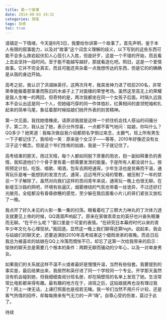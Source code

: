 ```yaml
---
title: 第一个故事
date: 2014-08-03 19:32
categories: 随笔
tags: 杂感
toc: true
---
```

请镇定一下情绪，今天是8月3日，我要给你讲第一个故事了。首先声明，鉴于本人有限的叙事能力，以及对“故事”这个词含义理解的歧义，以下写到的这些东西可能不会多么跌宕起伏扣人心弦引人入胜，但是好歹，这是一个不错的开始，而且看上去会坚持一段时间。至于能不能越写越好，那就看造化吧。照旧，这是一个爱情故事。它并不完全真实，而且可能还夹杂着一点我想传达的东西，但是它的的确确是从我的身边开始。

高考之前，我认识了洪湖妹英仔。这两次月考，我突发神力进了校前200名，非常荣幸能搬着那笨重而陈旧的木桌子上了对面楼的荣誉考场。虽然这至高无上的荣耀是我人生唯一的两回，但奇特的是，两次我都坐在同一个女孩子后面。时隔久远我本不会认出这是同一个人，但她碰巧穿的同一件体恤衫，红黄相间的直领短袖和扎起来的简单马尾，象征着那时候姑娘们抛开外表的刻苦精神。

第一次见面，我找她借橡皮。请原谅我就是这样一个抓住机会找人搭讪的闷骚分子。第二次，我认出了她，表示分外惊喜，一点都不客气地问：姑娘，你叫什么？QQ多少？她笑道：我每次做自我介绍都把名字倒过来念，太霸气，班上所有男生一下子都记住了。我哈哈一笑：原来是个女汉子——等等，2010年好像还没有女汉子这个概念。但是这个爷们性格的姑娘，我是一下子就记住了。

高考结束的那天，雨过天晴，每个人都如同脱下厚重的雨衣，抱一副如释重负的表情，我知道他们个个骨子里有着一腔需要发泄的能量。于是所有人都没说什么，按照预定计划，吃饭、唱歌、喝酒，包车去网吧通宵。少年生活也是贫瘠而干渴，通宵玩乐是唯一能想到的发泄方式，通宵，远远甩开父母的管教，被压制了一年的禁忌一下子解除了。虽然对向我们这样的苦闷青年来说，通宵玩一晚上也很无聊。在新堤玉沙路的网吧，环境有些逼仄，烟雾缭绕的气氛也带着一丝诡异，不过还好灯光敞亮，全程都没有昏昏欲睡的感觉，至少躲在我后面看小片儿的哥们紧张又放松了一晚。

我点开了好久未见的火影一集一集的扫荡。眼看着吃了三颗大力神丸的丁次体力透支就要见上帝的时候，QQ滴滴声响起了。原来在家做乖乖女的英仔也兴奋失眠兼而无聊。“在干什么呢？”窗口里是个可爱的表情。“在研究日本幕府时代以来的青年少年文化与心理现状。”我回道。显然这一晚上我们聊得还算high。说起来，我会与姑娘们的聊天史，还要追溯到2010年高考结束这个细雨淅淅的夜晚。而且日后我总为被喜欢的姑娘在QQ上冷落而惆怅不已，却忘了这第一次给我带来的启示：愉快的聊天总是需要几个根本的条件：两颗无聊而骚动的少年心，以及一对单身男女。

如果我们的关系就这样不温不火或者最好是慢慢升温，当然有些俗套。我要提到的事实是，最后结果出来，我居然和英仔进了同一个学校同一个专业。开学那天虽然没有机会碰到她，但我细细查阅分班名册，却在隔壁班的名单上发现了她。生活常常比电影都来得有趣。最有趣的地方在于，进班之后，这姑娘就再也没有理过我了！网上一律无话，上课打照面也是视若无睹。我一爷们当然不用斤斤计较，还是客气热情的招呼，却每每换来有气无力的一声“嗨”。自尊心受的伤害，莫过于此了。

待续
